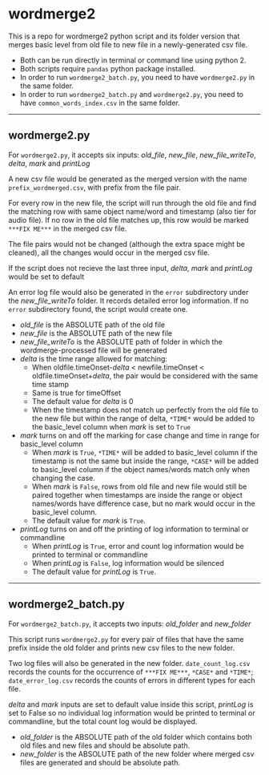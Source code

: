 # wordmerge2

This is a repo for wordmerge2 python script and its folder version that merges basic level from old file to new file in a newly-generated csv file. 

- Both can be run directly in terminal or command line using python 2. 
- Both scripts require `pandas` python package installed.
- In order to run `wordmerge2_batch.py`, you need to have `wordmerge2.py` in the same folder. 
- In order to run `wordmerge2_batch.py` and `wordmerge2.py`, you need to have `common_words_index.csv` in the same folder. 
----
## wordmerge2.py

For `wordmerge2.py`, it accepts six inputs: *old_file*, *new_file*, *new_file_writeTo*, *delta*, *mark* and *printLog*

A new csv file would be generated as the merged version with the name `prefix_wordmerged.csv`, with prefix from the file pair. 

For every row in the new file, the script will run through the old file and find the matching row with same object name/word and timestamp (also tier for audio file). If no row in the old file matches up, this row would be marked `***FIX ME***` in the merged csv file. 

The file pairs would not be changed (although the extra space might be cleaned), all the changes would occur in the merged csv file. 

If the script does not recieve the last three input, *delta*, *mark* and *printLog* would be set to default 

An error log file would also be generated in the `error` subdirectory under the *new_file_writeTo* folder. It records detailed error log information. If no `error` subdirectory found, the script would create one.  

- *old_file* is the ABSOLUTE path of the old file
- *new_file* is the ABSOLUTE path of the new file
- *new_file_writeTo* is the ABSOLUTE path of folder in which the wordmerge-processed file will be generated
- *delta* is the time range allowed for matching: 
  * When oldfile.timeOnset-*delta* < newfile.timeOnset < oldfile.timeOnset+*delta*, the pair would be considered with the same time stamp
  * Same is true for timeOffset
  * The default value for *delta* is 0
  * When the timestamp does not match up perfectly from the old file to the new file but within the range of delta, `*TIME*` would be added to the basic_level column when *mark* is set to `True`
- *mark* turns on and off the marking for case change and time in range for basic_level column
  * When *mark* is `True`, `*TIME*` will be added to basic_level column if the timestamp is not the same but inside the range, `*CASE*` will be added to basic_level column if the object names/words match only when changing the case. 
  * When *mark* is `False`, rows from old file and new file would still be paired together when timestamps are inside the range or object names/words have difference case, but no mark would occur in the basic_level column. 
  * The default value for *mark* is `True`. 
- *printLog* turns on and off the printing of log information to terminal or commandline
  * When *printLog* is `True`, error and count log information would be printed to terminal or commandline
  * When *printLog* is `False`, log information would be silenced
  * The default value for *printLog* is `True`. 
  
---
## wordmerge2_batch.py
For `wordmerge2_batch.py`, it accepts two inputs: *old_folder* and *new_folder*

This script runs `wordmerge2.py` for every pair of files that have the same prefix inside the old folder and prints new csv files to the new folder. 

Two log files will also be generated in the new folder. `date_count_log.csv` records the counts for the occurrence of `***FIX ME***`, `*CASE*` and `*TIME*`; `date_error_log.csv` records the counts of errors in different types for each file. 

*delta* and *mark* inputs are set to default value inside this script, *printLog* is set to False so no individual log information would be printed to terminal or commandline, but the total count log would be displayed. 

- *old_folder* is the ABSOLUTE path of the old folder which contains both old files and new files and should be absolute path. 
- *new_folder* is the ABSOLUTE path of the new folder where merged csv files are generated and should be absolute path. 
